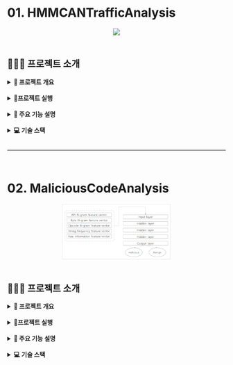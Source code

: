 # 01. HMMCANTrafficAnalysis
<div align="center">
    <img  style="width: 50%" src="https://miro.medium.com/v2/resize:fit:681/1*BGYc0XF3JuykME2sNBtXlg.png">
</div>
<!-- <div align=center>
    <h3>
        🌐 시연영상
        <a href="{실행동영상 유튜브 링크}">유튜브링크</a>
    </h3>
</div> -->

<br>

## 👨🏻‍🏫 프로젝트 소개
<details>
<summary><b> 📌 프로젝트 개요</b></summary>
<br>

- CAN 네트워크에서 정상과 비정상(공격포함)트래픽을 가지고 데이터 가공후 HMM 알고리즘 적용
- 타임스탬프가 1씩 증가하는 단위시간 동안의 각 Arbid 호출을 엔트로피 시퀀스로 가공 및 HMM 적용
- 해밍 거리로 가공후 ArbId 시퀀스 HMM 적용

</details>

<br>

<details>
<summary><b> 🏃프로젝트 실행</b></summary>
<br>

```bash
# prerequisites: python
# execution
git clone https://github.com/MpqM/ML_HMMCANTrafficAnalysis
python hmm_hamming_Arbid.py
python hmm_antropy.py
```

</details>

<br>

<details>
<summary><b> 🚀 주요 기능 설명</b></summary>
<br>

- Data Set Sample
<p align ="center">
    <img src="../wiki-images/machine-learning/ml-cantraffic-1.png"/>
</p>

- Arbid Time Stamp Method
<p align ="center">
    <img src="../wiki-images/machine-learning/ml-cantraffic-2.png"/>
</p>

- Arbid Haming Distance Method
<p align ="center">
    <img src="../wiki-images/machine-learning/ml-cantraffic-3.png"/>
</p>

</details>

<br>

<details>
<summary><b> 💻 기술 스택</b></summary>
<br>

| **Category** |**Skills**| 
|-------------|---------|
|**Language**| ![Python](https://img.shields.io/badge/python-3776AB?style=for-the-badge&logo=python&logoColor=white) |

</details>

<br>

- - -

<br>

# 02. MaliciousCodeAnalysis
<div align="center">
    <img  style="width: 50%" src="../wiki-images/machine-learning/ml-maliciouscode-1.png">
</div>
<!-- <div align=center>
    <h3>
        🌐 시연영상
        <a href="{실행동영상 유튜브 링크}">유튜브링크</a>
    </h3>
</div> -->

<br>

## 👨🏻‍🏫 프로젝트 소개
<details>
<summary><b> 📌 프로젝트 개요</b></summary>
<br>

- N-GRAM 기반 탐지를 이용해 Opcode를 토큰으로하는 Opcode N-Gram을 이용해 머신러닝 기반 악성코드 탐지를 구현
- test(정상, 악성), train(정상, 악성), valid(정상, 악성)로 이루어진 데이터의 OPcode를 추출해 N-Gram으로 가공후 특징정보 추출
- tensorflow를 이용해 모델 학습 수행

</details>

<br>

<details>
<summary><b> 🏃프로젝트 실행</b></summary>
<br>

```bash
# prerequisites: python
# execution
git clone https://github.com/MpqM/ML_MaliciousCodeAnalysis
python ganada-1.py
```

</details>

<br>

<details>
<summary><b> 🚀 주요 기능 설명</b></summary>
<br>

- Data Set Sample
<p align ="center">
    <img src="../wiki-images/machine-learning/ml-maliciouscode-2.png"/>
</p>

- 6개의 데이터셋들에서 opcodeTrace 추출, target(mal/benign)과 feature(n-gram)데이터 가공</b>
<p align ="center">
    <img src="../wiki-images/machine-learning/ml-maliciouscode-3.png"/>
</p>

- 모델 학습
<p align ="center">
    <img src="../wiki-images/machine-learning/ml-maliciouscode-4.png"/>
</p>

</details>

<br>

<details>
<summary><b> 💻 기술 스택</b></summary>
<br>

| **Category** |**Skills**| 
|-------------|---------|
|**Language**| ![Python](https://img.shields.io/badge/python-3776AB?style=for-the-badge&logo=python&logoColor=white) |

</details>